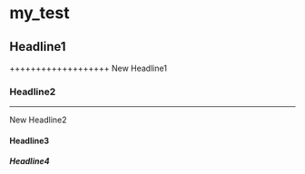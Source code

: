 # my_test
## Headline1
+++++++++++++++++++
New Headline1
### Headline2

-----------
New Headline2
#### Headline3
##### Headline4

